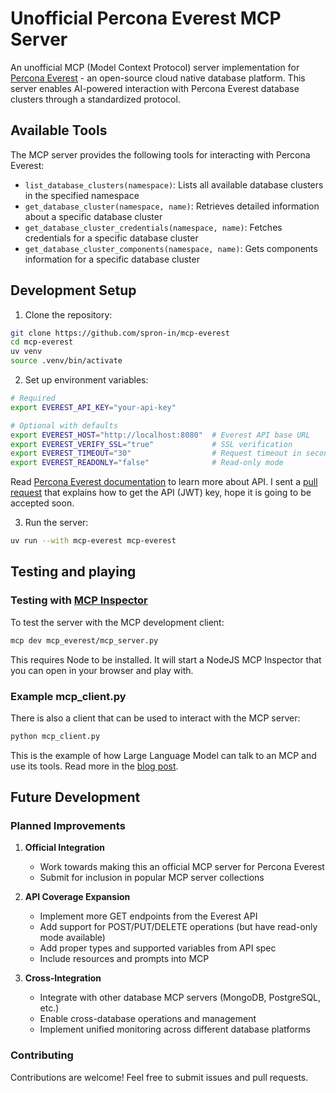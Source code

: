 
# Unofficial Percona Everest MCP Server

An unofficial MCP (Model Context Protocol) server implementation for [Percona Everest](https://docs.percona.com/everest/index.html) - an open-source cloud native database platform. This server enables AI-powered interaction with Percona Everest database clusters through a standardized protocol.

## Available Tools

The MCP server provides the following tools for interacting with Percona Everest:

- `list_database_clusters(namespace)`: Lists all available database clusters in the specified namespace
- `get_database_cluster(namespace, name)`: Retrieves detailed information about a specific database cluster
- `get_database_cluster_credentials(namespace, name)`: Fetches credentials for a specific database cluster
- `get_database_cluster_components(namespace, name)`: Gets components information for a specific database cluster

## Development Setup

1. Clone the repository:
```bash
git clone https://github.com/spron-in/mcp-everest
cd mcp-everest
uv venv
source .venv/bin/activate
```

2. Set up environment variables:
```bash
# Required
export EVEREST_API_KEY="your-api-key"

# Optional with defaults
export EVEREST_HOST="http://localhost:8080"  # Everest API base URL
export EVEREST_VERIFY_SSL="true"             # SSL verification
export EVEREST_TIMEOUT="30"                  # Request timeout in seconds
export EVEREST_READONLY="false"              # Read-only mode
```

Read [Percona Everest documentation](https://docs.percona.com/everest/API.html) to learn more about API. I sent a [pull request](https://github.com/percona/everest-doc/pull/255) that explains how to get the API (JWT) key, hope it is going to be accepted soon.

3. Run the server:
```bash
uv run --with mcp-everest mcp-everest
```

## Testing and playing

### Testing with [MCP Inspector](https://github.com/modelcontextprotocol/inspector)

To test the server with the MCP development client:

```bash
mcp dev mcp_everest/mcp_server.py
```

This requires Node to be installed. It will start a NodeJS MCP Inspector that you can open in your browser and play with.

### Example mcp_client.py

There is also a client that can be used to interact with the MCP server:

```bash
python mcp_client.py
```

This is the example of how Large Language Model can talk to an MCP and use its tools. Read more in the [blog post](https://spron.in/blog/tpost/iksv5fzx91-fun-with-mcp-and-percona-everest).

## Future Development

### Planned Improvements

1. **Official Integration**
   - Work towards making this an official MCP server for Percona Everest
   - Submit for inclusion in popular MCP server collections

2. **API Coverage Expansion**
   - Implement more GET endpoints from the Everest API
   - Add support for POST/PUT/DELETE operations (but have read-only mode available)
   - Add proper types and supported variables from API spec
   - Include resources and prompts into MCP

3. **Cross-Integration**
   - Integrate with other database MCP servers (MongoDB, PostgreSQL, etc.)
   - Enable cross-database operations and management
   - Implement unified monitoring across different database platforms

### Contributing

Contributions are welcome! Feel free to submit issues and pull requests.
